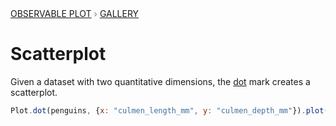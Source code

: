 <div style="color: grey; font: 13px/25.5px var(--sans-serif); text-transform: uppercase;"><h1 style="display: none;">Plot: Scatterplot</h1><a href="/plot">Observable Plot</a> › <a href="/@observablehq/plot-gallery">Gallery</a></div>

# Scatterplot

Given a dataset with two quantitative dimensions, the [dot](https://observablehq.com/plot/marks/dot) mark creates a scatterplot.

```js echo
Plot.dot(penguins, {x: "culmen_length_mm", y: "culmen_depth_mm"}).plot()
```
